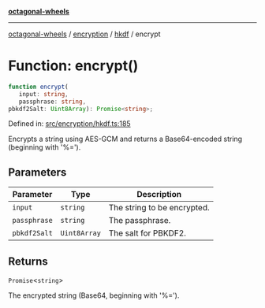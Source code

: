[**octagonal-wheels**](../../../README.md)

***

[octagonal-wheels](../../../modules.md) / [encryption](../../README.md) / [hkdf](../README.md) / encrypt

# Function: encrypt()

```ts
function encrypt(
   input: string, 
   passphrase: string, 
pbkdf2Salt: Uint8Array): Promise<string>;
```

Defined in: [src/encryption/hkdf.ts:185](https://github.com/vrtmrz/octagonal-wheels/blob/main/src/encryption/hkdf.ts#L185)

Encrypts a string using AES-GCM and returns a Base64-encoded string (beginning with '%=').

## Parameters

| Parameter | Type | Description |
| ------ | ------ | ------ |
| `input` | `string` | The string to be encrypted. |
| `passphrase` | `string` | The passphrase. |
| `pbkdf2Salt` | `Uint8Array` | The salt for PBKDF2. |

## Returns

`Promise`\<`string`\>

The encrypted string (Base64, beginning with '%=').
